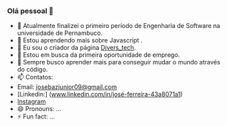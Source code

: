 ### Olá pessoal 👋

- 🔭 Atualmente finalizei o primeiro período de Engenharia de Software na universidade de Pernambuco.
- 🌱 Estou aprendendo mais sobre Javascript .
- 👯 Eu sou o criador da página [Divers_tech](https://www.instagram.com/divers_tech/).
- 🤔 Estou em busca da primeira oportunidade de emprego.
- 💬 Sempre busco aprender mais para conseguir mudar o mundo através do código.
- 📫 Contatos:
- Email: josebazjunior09@gmail.com
- [Linkedin:] (www.linkedin.com/in/josé-ferreira-43a8071a1)
- [Instagram](https://www.instagram.com/divers_tech/)
- 😄 Pronouns: ...
- ⚡ Fun fact: ...
